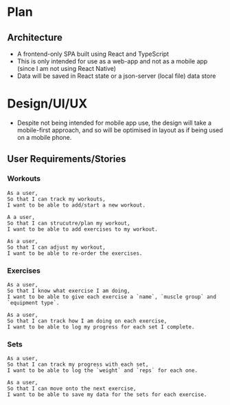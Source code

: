 # Plan
## Architecture
- A frontend-only SPA built using React and TypeScript 
- This is only intended for use as a web-app and not as a mobile app (since I am not using React Native)
- Data will be saved in React state or a json-server (local file) data store

# Design/UI/UX
- Despite not being intended for mobile app use, the design will take a mobile-first approach, and so will be 
  optimised in layout as if being used on a mobile phone.

## User Requirements/Stories
### Workouts
```
As a user,
So that I can track my workouts,
I want to be able to add/start a new workout.
```
```
A a user,
So that I can strucutre/plan my workout,
I want to be able to add exercises to my workout.
```
```
As a user,
So that I can adjust my workout,
I want to be able to re-order the exercises. 
```

### Exercises
```
As a user,
So that I know what exercise I am doing,
I want to be able to give each exercise a `name`, `muscle group` and `equipment type`.
```
```
As a user,
So that I can track how I am doing on each exercise,
I want to be able to log my progress for each set I complete.
```

### Sets
```
As a user,
So that I can track my progress with each set,
I want to be able to log the `weight` and `reps` for each one.
```
```
As a user,
So that I can move onto the next exercise,
I want to be able to save my data for the sets for each exercise.
```
